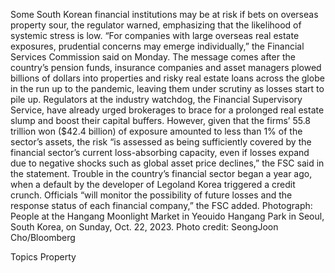 Some South Korean financial institutions may be at risk if bets on overseas property sour, the regulator warned, emphasizing that the likelihood of systemic stress is low.
“For companies with large overseas real estate exposures, prudential concerns may emerge individually,” the Financial Services Commission said on Monday.
The message comes after the country’s pension funds, insurance companies and asset managers plowed billions of dollars into properties and risky real estate loans across the globe in the run up to the pandemic, leaving them under scrutiny as losses start to pile up. Regulators at the industry watchdog, the Financial Supervisory Service, have already urged brokerages to brace for a prolonged real estate slump and boost their capital buffers.
However, given that the firms’ 55.8 trillion won ($42.4 billion) of exposure amounted to less than 1% of the sector’s assets, the risk “is assessed as being sufficiently covered by the financial sector’s current loss-absorbing capacity, even if losses expand due to negative shocks such as global asset price declines,” the FSC said in the statement.
Trouble in the country’s financial sector began a year ago, when a default by the developer of Legoland Korea triggered a credit crunch.
Officials “will monitor the possibility of future losses and the response status of each financial company,” the FSC added.
Photograph: People at the Hangang Moonlight Market in Yeouido Hangang Park in Seoul, South Korea, on Sunday, Oct. 22, 2023. Photo credit: SeongJoon Cho/Bloomberg

Topics
Property
